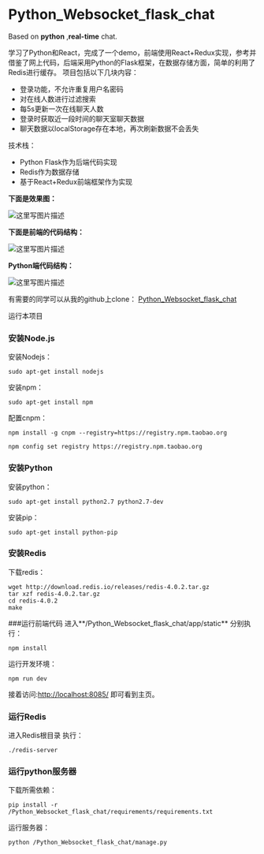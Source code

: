 # Python_Websocket_flask_chat
Based on **python** ,**real-time** chat.

学习了Python和React，完成了一个demo，前端使用React+Redux实现，参考并借鉴了网上代码，后端采用Python的Flask框架，在数据存储方面，简单的利用了Redis进行缓存。
项目包括以下几块内容：

 - 登录功能，不允许重复用户名密码
 - 对在线人数进行过滤搜索
 - 每5s更新一次在线聊天人数
 - 登录时获取近一段时间的聊天室聊天数据
 - 聊天数据以localStorage存在本地，再次刷新数据不会丢失

技术栈：

 - Python Flask作为后端代码实现
 - Redis作为数据存储
 - 基于React+Redux前端框架作为实现


**下面是效果图：**

![这里写图片描述](http://img.blog.csdn.net/20171106134423397?watermark/2/text/aHR0cDovL2Jsb2cuY3Nkbi5uZXQvYW5MQV8=/font/5a6L5L2T/fontsize/400/fill/I0JBQkFCMA==/dissolve/70/gravity/SouthEast)

**下面是前端的代码结构：**

![这里写图片描述](http://img.blog.csdn.net/20171106141034506?watermark/2/text/aHR0cDovL2Jsb2cuY3Nkbi5uZXQvYW5MQV8=/font/5a6L5L2T/fontsize/400/fill/I0JBQkFCMA==/dissolve/70/gravity/SouthEast)

**Python端代码结构：**

![这里写图片描述](http://img.blog.csdn.net/20171106141132027?watermark/2/text/aHR0cDovL2Jsb2cuY3Nkbi5uZXQvYW5MQV8=/font/5a6L5L2T/fontsize/400/fill/I0JBQkFCMA==/dissolve/70/gravity/SouthEast)


有需要的同学可以从我的github上clone：
[Python_Websocket_flask_chat](https://github.com/anLA7856/Python_Websocket_flask_chat)

运行本项目
### 安装Node.js 
安装Nodejs：
```
sudo apt-get install nodejs
```
安装npm：
```
sudo apt-get install npm
```
配置cnpm：

```
npm install -g cnpm --registry=https://registry.npm.taobao.org
```

```
npm config set registry https://registry.npm.taobao.org
```

### 安装Python
安装python：
```
sudo apt-get install python2.7 python2.7-dev
```
安装pip：

```
sudo apt-get install python-pip
```

### 安装Redis
下载redis：
```
wget http://download.redis.io/releases/redis-4.0.2.tar.gz
tar xzf redis-4.0.2.tar.gz
cd redis-4.0.2
make
```

###运行前端代码
进入**/Python_Websocket_flask_chat/app/static**
分别执行：

```
npm install
```
运行开发环境：

```
npm run dev
```
接着访问:[http://localhost:8085/](http://localhost:8085/)
即可看到主页。

### 运行Redis
进入Redis根目录
执行：

```
./redis-server
```

### 运行python服务器
下载所需依赖：

```
pip install -r /Python_Websocket_flask_chat/requirements/requirements.txt
```

运行服务器：

```
python /Python_Websocket_flask_chat/manage.py
```
